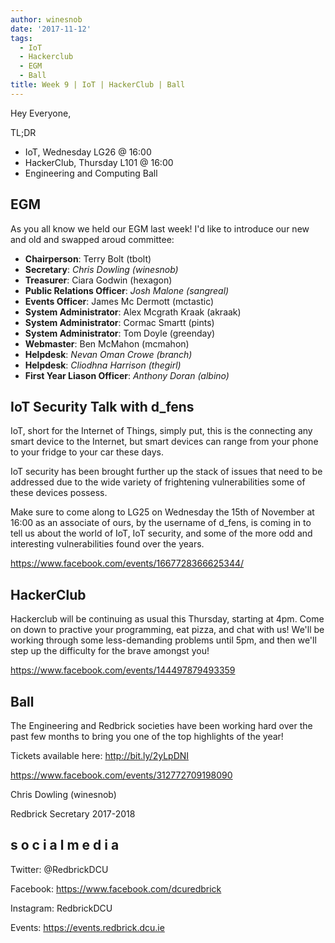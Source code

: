 ```yaml
---
author: winesnob
date: '2017-11-12'
tags:
  - IoT
  - Hackerclub
  - EGM
  - Ball
title: Week 9 | IoT | HackerClub | Ball
---
```


Hey Everyone,

TL;DR

- IoT, Wednesday LG26 @ 16:00
- HackerClub, Thursday L101 @ 16:00
- Engineering and Computing Ball

 <!-- more -->

## EGM

As you all know we held our EGM last week! I'd like to introduce our new and old
and swapped aroud committee:

- **Chairperson**: Terry Bolt (tbolt)
- **Secretary**: _Chris Dowling (winesnob)_
- **Treasurer**: Ciara Godwin (hexagon)
- **Public Relations Officer**: _Josh Malone (sangreal)_
- **Events Officer**: James Mc Dermott (mctastic)
- **System Administrator**: Alex Mcgrath Kraak (akraak)
- **System Administrator**: Cormac Smartt (pints)
- **System Administrator**: Tom Doyle (greenday)
- **Webmaster**: Ben McMahon (mcmahon)
- **Helpdesk**: _Nevan Oman Crowe (branch)_
- **Helpdesk**: _Cliodhna Harrison (thegirl)_
- **First Year Liason Officer**: _Anthony Doran (albino)_

## IoT Security Talk with d_fens

IoT, short for the Internet of Things, simply put, this is the connecting any
smart device to the Internet, but smart devices can range from your phone to
your fridge to your car these days.

IoT security has been brought further up the stack of issues that need to be
addressed due to the wide variety of frightening vulnerabilities some of these
devices possess.

Make sure to come along to LG25 on Wednesday the 15th of November at 16:00 as an
associate of ours, by the username of d_fens, is coming in to tell us about the
world of IoT, IoT security, and some of the more odd and interesting
vulnerabilities found over the years.

https://www.facebook.com/events/1667728366625344/

## HackerClub

Hackerclub will be continuing as usual this Thursday, starting at 4pm. Come on
down to practive your programming, eat pizza, and chat with us! We'll be working
through some less-demanding problems until 5pm, and then we'll step up the
difficulty for the brave amongst you!

https://www.facebook.com/events/144497879493359

## Ball

The Engineering and Redbrick societies have been working hard over the past few
months to bring you one of the top highlights of the year!

Tickets available here: http://bit.ly/2yLpDNI

https://www.facebook.com/events/312772709198090

Chris Dowling (winesnob)

Redbrick Secretary 2017-2018

## s o c i a l m e d i a

Twitter: @RedbrickDCU

Facebook: https://www.facebook.com/dcuredbrick

Instagram: RedbrickDCU

Events: https://events.redbrick.dcu.ie
